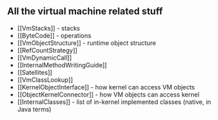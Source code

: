 ## All the virtual machine related stuff ##

 * [[VmStacks]] - stacks
 * [[ByteCode]] - operations
 * [[VmObjectStructure]] - runtime object structure
 * [[RefCountStrategy]]
 * [[VmDynamicCall]]
 * [[InternalMethodWritingGuide]]
 * [[Satellites]]
 * [[VmClassLookup]]
 * [[KernelObjectInterface]] - how kernel can access VM objects
 * [[ObjectKernelConnector]] - how VM objects can access kernel 
 * [[InternalClasses]] - list of in-kernel implemented classes (native, in Java terms)


